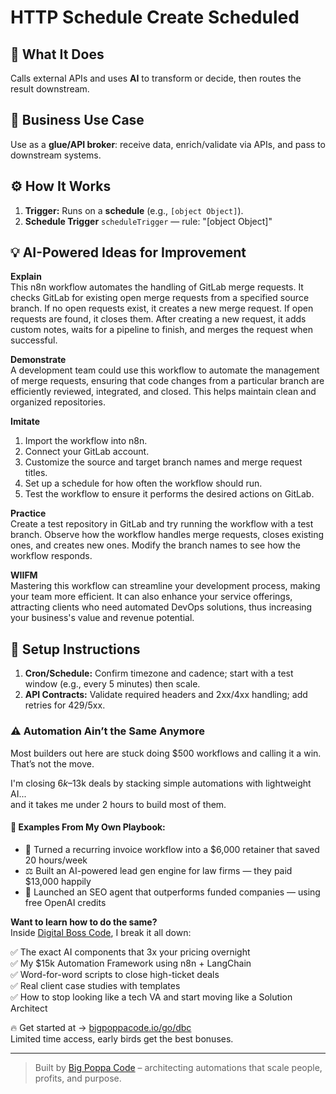 # HTTP Schedule Create Scheduled
  ## 🚀 What It Does
  Calls external APIs and uses **AI** to transform or decide, then routes the result downstream.
  
  ## 💼 Business Use Case
  Use as a **glue/API broker**: receive data, enrich/validate via APIs, and pass to downstream systems.
  
  ## ⚙️ How It Works
  1. **Trigger:** Runs on a **schedule** (e.g., `[object Object]`).
  2. **Schedule Trigger** `scheduleTrigger` — rule: "[object Object]"
  
  ## 💡 AI-Powered Ideas for Improvement
  **Explain**  
This n8n workflow automates the handling of GitLab merge requests. It checks GitLab for existing open merge requests from a specified source branch. If no open requests exist, it creates a new merge request. If open requests are found, it closes them. After creating a new request, it adds custom notes, waits for a pipeline to finish, and merges the request when successful.

**Demonstrate**  
A development team could use this workflow to automate the management of merge requests, ensuring that code changes from a particular branch are efficiently reviewed, integrated, and closed. This helps maintain clean and organized repositories.

**Imitate**  
1. Import the workflow into n8n.
2. Connect your GitLab account.
3. Customize the source and target branch names and merge request titles.
4. Set up a schedule for how often the workflow should run.
5. Test the workflow to ensure it performs the desired actions on GitLab.

**Practice**  
Create a test repository in GitLab and try running the workflow with a test branch. Observe how the workflow handles merge requests, closes existing ones, and creates new ones. Modify the branch names to see how the workflow responds.

**WIIFM**  
Mastering this workflow can streamline your development process, making your team more efficient. It can also enhance your service offerings, attracting clients who need automated DevOps solutions, thus increasing your business's value and revenue potential.
  
  ## 🔧 Setup Instructions
  1. **Cron/Schedule:** Confirm timezone and cadence; start with a test window (e.g., every 5 minutes) then scale.
2. **API Contracts:** Validate required headers and 2xx/4xx handling; add retries for 429/5xx.
  
### ⚠️ Automation Ain’t the Same Anymore

Most builders out here are stuck doing $500 workflows and calling it a win.  
That’s not the move.  

I'm closing $6k–$13k deals by stacking simple automations with lightweight AI...  
and it takes me under 2 hours to build most of them.

#### 🧠 Examples From My Own Playbook:
- 🔁 Turned a recurring invoice workflow into a $6,000 retainer that saved 20 hours/week  
- ⚖️ Built an AI-powered lead gen engine for law firms — they paid $13,000 happily  
- 🚀 Launched an SEO agent that outperforms funded companies — using free OpenAI credits  

**Want to learn how to do the same?**  
Inside [Digital Boss Code](https://bigpoppacode.io/go/dbc), I break it all down:

✅ The exact AI components that 3x your pricing overnight  
✅ My $15k Automation Framework using n8n + LangChain  
✅ Word-for-word scripts to close high-ticket deals  
✅ Real client case studies with templates  
✅ How to stop looking like a tech VA and start moving like a Solution Architect  

🔥 Get started at → [bigpoppacode.io/go/dbc](https://bigpoppacode.io/go/dbc)  
Limited time access, early birds get the best bonuses.

---
> Built by [Big Poppa Code](https://bigpoppacode.io) – architecting automations that scale people, profits, and purpose.
  